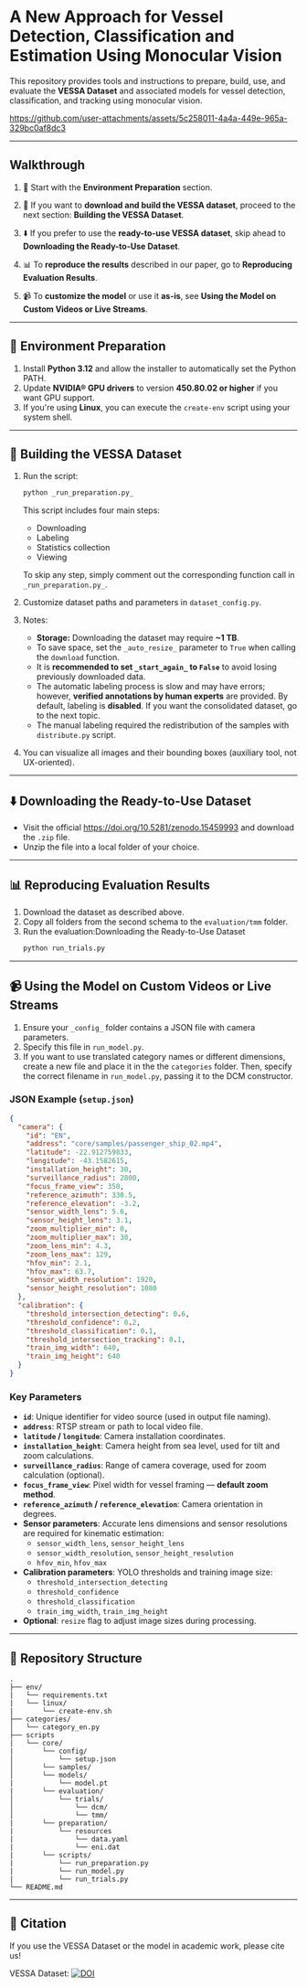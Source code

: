 # A New Approach for Vessel Detection, Classification and Estimation Using Monocular Vision

This repository provides tools and instructions to prepare, build, use, and evaluate the **VESSA Dataset** and associated models for vessel detection, classification, and tracking using monocular vision.





https://github.com/user-attachments/assets/5c258011-4a4a-449e-965a-329bc0af8dc3

---

## Walkthrough

1. 🔧 Start with the **Environment Preparation** section.

2. 🧱 If you want to **download and build the VESSA dataset**, proceed to the next section: **Building the VESSA Dataset**.

3. ⬇️ If you prefer to use the **ready-to-use VESSA dataset**, skip ahead to **Downloading the Ready-to-Use Dataset**.

4. 📊 To **reproduce the results** described in our paper, go to **Reproducing Evaluation Results**.

5. 📹 To **customize the model** or use it **as-is**, see **Using the Model on Custom Videos or Live Streams**.


---

## 🔧 Environment Preparation

1. Install **Python 3.12** and allow the installer to automatically set the Python PATH.
2. Update **NVIDIA® GPU drivers** to version **450.80.02 or higher** if you want GPU support.
3. If you're using **Linux**, you can execute the `create-env` script using your system shell.


---

## 🧱 Building the VESSA Dataset 

1. Run the script:  
   ```bash
   python _run_preparation.py_
   ```
   This script includes four main steps:
   - Downloading
   - Labeling
   - Statistics collection
   - Viewing

   To skip any step, simply comment out the corresponding function call in `_run_preparation.py_`.

2. Customize dataset paths and parameters in `dataset_config.py`.

3. Notes:
   - **Storage:** Downloading the dataset may require **~1 TB**.
   - To save space, set the `_auto_resize_` parameter to `True` when calling the `download` function.
   - It is **recommended to set `_start_again_` to `False`** to avoid losing previously downloaded data.
   - The automatic labeling process is slow and may have errors; however, **verified annotations by human experts** are provided. By default, labeling is **disabled**. If you want the consolidated dataset, go to the next topic.
   - The manual labeling required the redistribution of the samples with `distribute.py` script.

4. You can visualize all images and their bounding boxes (auxiliary tool, not UX-oriented).

---

## ⬇️ Downloading the Ready-to-Use Dataset

- Visit the official https://doi.org/10.5281/zenodo.15459993 and download the `.zip` file.
- Unzip the file into a local folder of your choice.

---

## 📊 Reproducing Evaluation Results

1. Download the dataset as described above.
2. Copy all folders from the second schema to the `evaluation/tmm` folder.
3. Run the evaluation:Downloading the Ready-to-Use Dataset
   ```bash
   python run_trials.py
   ```

---

## 📹 Using the Model on Custom Videos or Live Streams

1. Ensure your `_config_` folder contains a JSON file with camera parameters.
2. Specify this file in `run_model.py`.
3. If you want to use translated category names or different dimensions, create a new file and place it in the the `categories` folder. Then, specify the correct filename in `run_model.py`, passing it to the DCM constructor.

### JSON Example (`setup.json`)
```json
{
  "camera": {
    "id": "EN",
    "address": "core/samples/passenger_ship_02.mp4",
    "latitude": -22.912759833,
    "longitude": -43.1582615,
    "installation_height": 30,
    "surveillance_radius": 2800,
    "focus_frame_view": 350,
    "reference_azimuth": 338.5,
    "reference_elevation": -3.2,
    "sensor_width_lens": 5.6,
    "sensor_height_lens": 3.1,
    "zoom_multiplier_min": 0,
    "zoom_multiplier_max": 30,
    "zoom_lens_min": 4.3,
    "zoom_lens_max": 129,
    "hfov_min": 2.1,
    "hfov_max": 63.7,
    "sensor_width_resolution": 1920,
    "sensor_height_resolution": 1080
  },
  "calibration": {
    "threshold_intersection_detecting": 0.6,
    "threshold_confidence": 0.2,
    "threshold_classification": 0.1,
    "threshold_intersection_tracking": 0.1,
    "train_img_width": 640,
    "train_img_height": 640
  }
}
```

### Key Parameters

- **`id`**: Unique identifier for video source (used in output file naming).
- **`address`**: RTSP stream or path to local video file.
- **`latitude` / `longitude`**: Camera installation coordinates.
- **`installation_height`**: Camera height from sea level, used for tilt and zoom calculations.
- **`surveillance_radius`**: Range of camera coverage, used for zoom calculation (optional).
- **`focus_frame_view`**: Pixel width for vessel framing — **default zoom method**.
- **`reference_azimuth` / `reference_elevation`**: Camera orientation in degrees.
- **Sensor parameters**: Accurate lens dimensions and sensor resolutions are required for kinematic estimation:
  - `sensor_width_lens`, `sensor_height_lens`
  - `sensor_width_resolution`, `sensor_height_resolution`
  - `hfov_min`, `hfov_max`
- **Calibration parameters**: YOLO thresholds and training image size:
  - `threshold_intersection_detecting`
  - `threshold_confidence`
  - `threshold_classification`
  - `train_img_width`, `train_img_height`
- **Optional**: `resize` flag to adjust image sizes during processing.

---

## 📂 Repository Structure

```
.
├── env/
|   └── requirements.txt   
|   └── linux/
|       └── create-env.sh
├── categories/
│   └── category_en.py
├── scripts
|   └── core/
|       └── config/
│           └── setup.json
│       └── samples/
│       └── models/
|           └── model.pt
|       └── evaluation/
│           └── trials/ 
│               └── dcm/            
│               └── tmm/
|       └── preparation/
|           └── resources
|               └── data.yaml
|               └── eni.dat
|       └── scripts/
|           └── run_preparation.py
|           └── run_model.py
|           └── run_trials.py
└── README.md
```

---

## 🧠 Citation

If you use the VESSA Dataset or the model in academic work, please cite us!

VESSA Dataset: [![DOI](https://zenodo.org/badge/DOI/10.5281/zenodo.15459993.svg)](https://doi.org/10.5281/zenodo.15459993)


